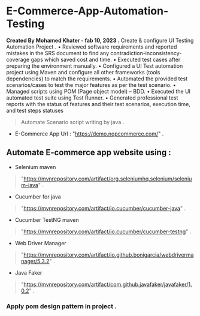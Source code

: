 # E-Commerce-App-Automation-Testing
 **Created By Mohamed Khater - fab 10, 2023 .**
 Create & configure UI Testing Automation Project . 
 •	Reviewed software requirements and reported mistakes in the SRS document to find any contradiction-inconsistency-coverage gaps which saved cost and time. 
•	Executed test cases after preparing the environment manually.
•	Configured a UI Test automation project using Maven and configure all other frameworks (tools dependencies) to match the requirements. 
•	Automated the provided test scenarios/cases to test the major features as per the test scenario.
•	Managed scripts using POM (Page object model) – BDD.
•	Executed the UI automated test suite using Test Runner.
•	Generated professional test reports with the status of features and their test scenarios, execution time, and test steps statuses
 > Automate Scenario script writing by java .
 * E-Commerce App Url : "https://demo.nopcommerce.com/" . 
## Automate E-commerce app website using :
 * Selenium maven 
  > "https://mvnrepository.com/artifact/org.seleniumhq.selenium/selenium-java" . 
 * Cucumber for java         
  > "https://mvnrepository.com/artifact/io.cucumber/cucumber-java" . 
 * Cucumber TestNG maven    
  > "https://mvnrepository.com/artifact/io.cucumber/cucumber-testng" . 
 * Web Driver Manager          
  > "https://mvnrepository.com/artifact/io.github.bonigarcia/webdrivermanager/5.3.2" .
 * Java Faker          
  > "https://mvnrepository.com/artifact/com.github.javafaker/javafaker/1.0.2" .
 ### Apply pom design pattern in project .
